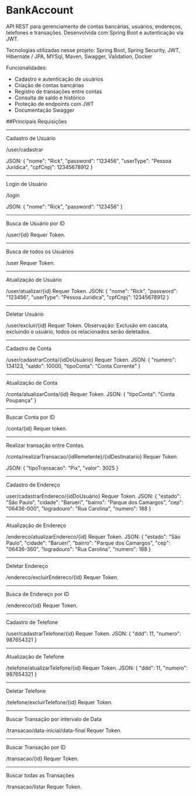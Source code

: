 # BankAccount

API REST para gerenciamento de contas bancárias, usuários, endereços, telefones e transações. Desenvolvida com Spring Boot e autenticação via JWT.

Tecnologias utilizadas nesse projeto:
Spring Boot, Spring Security, JWT, Hibernate / JPA, MYSql, Maven, Swagger, Validation, Docker

Funcionalidades:
- Cadastro e autenticação de usuários
- Criação de contas bancárias
- Registro de transações entre contas
- Consulta de saldo e histórico
- Proteção de endpoints com JWT
- Documentação Swagger

##Principais Requisições

______________________________________
Cadastro de Usuário 

/user/cadastrar

JSON:
{
	"nome": "Rick",
	"password": "123456",
	"userType": "Pessoa Jurídica",
	"cpfCnpj": 12345678912
}
______________________________________
Login de Usuário

/login

JSON:
{
  "nome": "Rick",
  "password": "123456"
}
______________________________________
Busca de Usuário por ID

/user/{id}
Requer Token.
______________________________________
Busca de todos os Usuários

/user
Requer Token.
______________________________________
Atualização de Usuário

/user/atualizar/{id}
Requer Token.
JSON:
{
	"nome": "Rick",
	"password": "123456",
	"userType": "Pessoa Jurídica",
	"cpfCnpj": 12345678912
}
______________________________________
Deletar Usuário

/user/excluir/{id}
Requer Token.
Observação: Exclusão em cascata, excluindo o usuário, todos os relacionados serão deletados.
______________________________________
Cadastro de Conta

/user/cadastrarConta/{idDoUsuário}
Requer Token.
JSON:
{
	"numero": 134123,
	"saldo": 10000,
	"tipoConta": "Conta Corrente"
}
______________________________________
Atualização de Conta

/conta/atualizarConta/{id}
Requer Token.
JSON:
{
	"tipoConta": "Conta Poupança"
}
______________________________________
Buscar Conta por ID

/conta/{id}
Requer token.
______________________________________
Realizar transação entre Contas.

/conta/realizarTransacao/{idRemetente}/{idDestinatario}
Requer Token.

JSON:
{
	"tipoTransacao": "Pix",
	"valor": 3025
}
______________________________________
Cadastro de Endereço

user/cadastrarEndereco/{idDoUsuário}
Requer Token.
JSON:
{
	"estado": "São Paulo",
	"cidade": "Barueri",
	"bairro": "Parque dos Camargos",
	"cep": "06436-000",
	"logradouro": "Rua Carolina",
	"numero": 188
}
______________________________________
Atualização de Endereço

/endereco/atualizarEndereco/{id}
Requer Token.
JSON:
{
	"estado": "São Paulo",
	"cidade": "Barueri",
	"bairro": "Parque dos Camargos",
	"cep": "06436-360",
	"logradouro": "Rua Carolina",
	"numero": 188
}
______________________________________
Deletar Endereço

/endereco/excluirEndereco/{id}
Requer Token.
______________________________________
Busca de Endereço por ID

/endereco/{id}
Requer Token.
______________________________________
Cadastro de Telefone

/user/cadastrarTelefone/{id}
Requer Token.
JSON:
{
  "ddd": 11,
  "numero": 987654321
}
______________________________________
Atualização de Telefone

/telefone/atualizarTelefone/{id}
Requer Token.
JSON:
{
  "ddd": 11,
  "numero": 987654321
}
______________________________________
Deletar Telefone

/telefone/excluirTelefone/{id}
Requer Token.
______________________________________
Buscar Transação por intervalo de Data

/transacao/data-inicial/data-final
Requer Token.
______________________________________
Buscar Transação por ID

/transacao/{id}
Requer Token.
______________________________________
Buscar todas as Transações

/transacao/listar
Requer Token.
